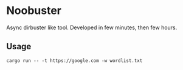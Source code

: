 # Noobuster
Async dirbuster like tool. Developed in few minutes, then few hours.

## Usage
`cargo run -- -t https://google.com -w wordlist.txt`